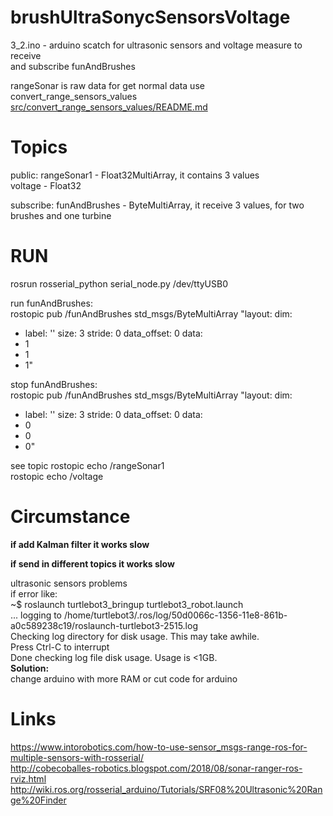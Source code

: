 # brushUltraSonycSensorsVoltage

3_2.ino - arduino scatch for ultrasonic sensors and voltage measure to receive <br>
and subscribe funAndBrushes

rangeSonar is raw data for get normal data use convert_range_sensors_values [src/convert_range_sensors_values/README.md](src/convert_range_sensors_values/README.md)

# Topics
public:
rangeSonar1 - Float32MultiArray, it contains 3 values<br>
voltage - Float32

subscribe:
funAndBrushes - ByteMultiArray, it receive 3 values, for two brushes and one turbine

# RUN
rosrun rosserial_python serial_node.py /dev/ttyUSB0<br>

run funAndBrushes:<br>
rostopic pub /funAndBrushes std_msgs/ByteMultiArray "layout:
  dim:
  - label: ''
    size: 3
    stride: 0
  data_offset: 0
data:
- 1
- 1
- 1" 

stop funAndBrushes:<br>
rostopic pub /funAndBrushes std_msgs/ByteMultiArray "layout:
  dim:
  - label: ''
    size: 3
    stride: 0
  data_offset: 0
data:
- 0
- 0
- 0" 


see topic
rostopic echo /rangeSonar1<br>
rostopic echo /voltage<br>



# Circumstance
<b>if add Kalman filter it works slow</b><br>

<b>if send in different topics it works slow</b><br>


ultrasonic sensors problems<br>
if error like:<br>
~$ roslaunch turtlebot3_bringup turtlebot3_robot.launch <br>
... logging to /home/turtlebot3/.ros/log/50d0066c-1356-11e8-861b-a0c589238c19/roslaunch-turtlebot3-2515.log<br>
Checking log directory for disk usage. This may take awhile.<br>
Press Ctrl-C to interrupt<br>
Done checking log file disk usage. Usage is <1GB.<br>
<b>Solution:</b><br>
change arduino with more RAM or cut code for arduino<br>

# Links
https://www.intorobotics.com/how-to-use-sensor_msgs-range-ros-for-multiple-sensors-with-rosserial/<br>
http://cobecoballes-robotics.blogspot.com/2018/08/sonar-ranger-ros-rviz.html<br>
http://wiki.ros.org/rosserial_arduino/Tutorials/SRF08%20Ultrasonic%20Range%20Finder<br>
